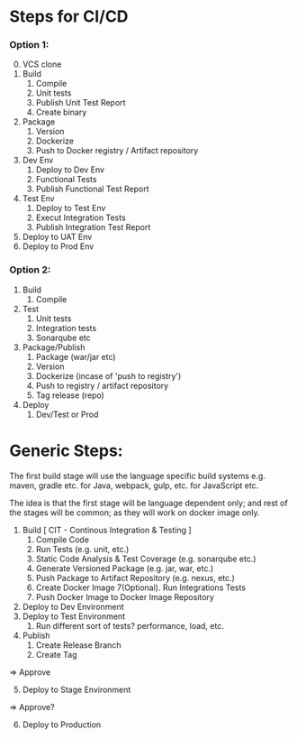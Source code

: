 # Steps for CI/CD

### Option 1: 
0. VCS clone
1. Build
    1. Compile
    2. Unit tests
    3. Publish Unit Test Report
    4. Create binary
2. Package
    1. Version
    2. Dockerize
    3. Push to Docker registry / Artifact repository
3. Dev Env
    1. Deploy to Dev Env
    2. Functional Tests
    3. Publish Functional Test Report
4. Test Env
    1. Deploy to Test Env
    2. Execut Integration Tests
    3. Publish Integration Test Report
5. Deploy to UAT Env
6. Deploy to Prod Env

### Option 2: 

1. Build
	1. Compile
2. Test 
	1. Unit tests
	2. Integration tests
	3. Sonarqube etc
3. Package/Publish	
	1. Package (war/jar etc)
	2. Version
	3. Dockerize (incase of 'push to registry')
	4. Push to registry / artifact repository
	5. Tag release (repo)
4. Deploy
	1. Dev/Test or Prod 

Generic Steps:
=============

The first build stage will use the language specific build systems e.g. maven, gradle etc. for Java, webpack, gulp, etc. for JavaScript etc.

The idea is that the first stage will be language dependent only; and rest of the stages will be common; as they will work on docker image only.

1. Build [ CIT - Continous Integration & Testing ] 
    1. Compile Code
    2. Run Tests (e.g. unit, etc.)
    3. Static Code Analysis & Test Coverage (e.g. sonarqube etc.)
    4. Generate Versioned Package (e.g. jar, war, etc.)
    5. Push Package to Artifact Repository (e.g. nexus, etc.)
    6. Create Docker Image
    7(Optional). Run Integrations Tests
    8. Push Docker Image to Docker Image Repository
2. Deploy to Dev Environment
3. Deploy to Test Environment
    1. Run different sort of tests? performance, load, etc.
4. Publish
    1. Create Release Branch
    2. Create Tag

=> Approve    

5. Deploy to Stage Environment

=> Approve?

6. Deploy to Production
